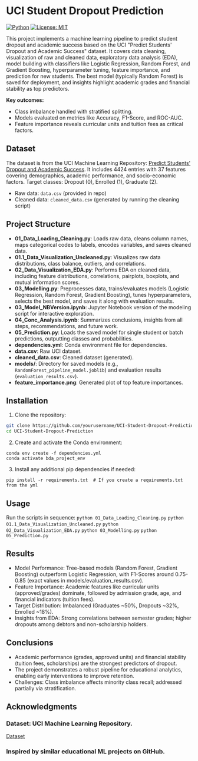 # UCI Student Dropout Prediction

[![Python](https://img.shields.io/badge/Python-3.10-blue.svg)](https://www.python.org/downloads/release/python-3100/)
[![License: MIT](https://img.shields.io/badge/License-MIT-yellow.svg)](https://opensource.org/licenses/MIT)

This project implements a machine learning pipeline to predict student dropout and academic success based on the UCI "Predict Students' Dropout and Academic Success" dataset. It covers data cleaning, visualization of raw and cleaned data, exploratory data analysis (EDA), model building with classifiers like Logistic Regression, Random Forest, and Gradient Boosting, hyperparameter tuning, feature importance, and prediction for new students. The best model (typically Random Forest) is saved for deployment, and insights highlight academic grades and financial stability as top predictors.

**Key outcomes:**
- Class imbalance handled with stratified splitting.
- Models evaluated on metrics like Accuracy, F1-Score, and ROC-AUC.
- Feature importance reveals curricular units and tuition fees as critical factors.

## Dataset
The dataset is from the UCI Machine Learning Repository: [Predict Students' Dropout and Academic Success](https://archive.ics.uci.edu/dataset/697/predict+students+dropout+and+academic+success). It includes 4424 entries with 37 features covering demographics, academic performance, and socio-economic factors. Target classes: Dropout (0), Enrolled (1), Graduate (2).

- Raw data: `data.csv` (provided in repo)
- Cleaned data: `cleaned_data.csv` (generated by running the cleaning script)

## Project Structure
- **01_Data_Loading_Cleaning.py**: Loads raw data, cleans column names, maps categorical codes to labels, encodes variables, and saves cleaned data.
- **01.1_Data_Visualization_Uncleaned.py**: Visualizes raw data distributions, class balance, outliers, and correlations.
- **02_Data_Visualization_EDA.py**: Performs EDA on cleaned data, including feature distributions, correlations, pairplots, boxplots, and mutual information scores.
- **03_Modelling.py**: Preprocesses data, trains/evaluates models (Logistic Regression, Random Forest, Gradient Boosting), tunes hyperparameters, selects the best model, and saves it along with evaluation results.
- **03_Model_NBVersion.ipynb**: Jupyter Notebook version of the modeling script for interactive exploration.
- **04_Conc_Analysis.ipynb**: Summarizes conclusions, insights from all steps, recommendations, and future work.
- **05_Prediction.py**: Loads the saved model for single student or batch predictions, outputting classes and probabilities.
- **dependencies.yml**: Conda environment file for dependencies.
- **data.csv**: Raw UCI dataset.
- **cleaned_data.csv**: Cleaned dataset (generated).
- **models/**: Directory for saved models (e.g., `RandomForest_pipeline_model.joblib`) and evaluation results (`evaluation_results.csv`).
- **feature_importance.png**: Generated plot of top feature importances.

## Installation
1. Clone the repository:
```bash
git clone https://github.com/yourusername/UCI-Student-Dropout-Prediction.git
cd UCI-Student-Dropout-Prediction
```
2. Create and activate the Conda environment:
```
conda env create -f dependencies.yml
conda activate bda_project_env
```
3. Install any additional pip dependencies if needed:
```
pip install -r requirements.txt  # If you create a requirements.txt from the yml
```

## Usage
Run the scripts in sequence:
```python 01_Data_Loading_Cleaning.py```
```python 01.1_Data_Visualization_Uncleaned.py```
```python 02_Data_Visualization_EDA.py```
```python 03_Modelling.py```
```python 05_Prediction.py```

## Results
- Model Performance: Tree-based models (Random Forest, Gradient Boosting) outperform Logistic Regression, with F1-Scores around 0.75-0.85 (exact values in models/evaluation_results.csv).
- Feature Importance: Academic features like curricular units (approved/grades) dominate, followed by admission grade, age, and financial indicators (tuition fees).
- Target Distribution: Imbalanced (Graduates ~50%, Dropouts ~32%, Enrolled ~18%).
- Insights from EDA: Strong correlations between semester grades; higher dropouts among debtors and non-scholarship holders.

## Conclusions
- Academic performance (grades, approved units) and financial stability (tuition fees, scholarships) are the strongest predictors of dropout.
- The project demonstrates a robust pipeline for educational analytics, enabling early interventions to improve retention.
- Challenges: Class imbalance affects minority class recall; addressed partially via stratification.

## Acknowledgments
### Dataset: UCI Machine Learning Repository.
[Dataset](https://archive.ics.uci.edu/dataset/697/predict+students+dropout+and+academic+success)
### Inspired by similar educational ML projects on GitHub.
